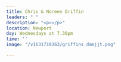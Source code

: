 ```yaml
---
title: Chris & Noreen Griffin
leaders: " "
description: "<p></p>"
location: Newport
day: Wednesdays at 7.30pm
time: ''
image: "/v1631719363/griffins_dmmjjt.png"

---
```

